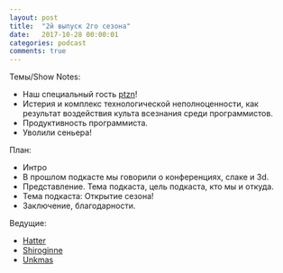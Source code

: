 ```yaml
---
layout: post
title:  "2й выпуск 2го сезона"
date:   2017-10-28 00:00:01
categories: podcast
comments: true
---
```


Темы/Show Notes:
- Наш специальный гость [ptzn](https://twitter.com/ptzn)!
- Истерия и комплекс технологической неполноценности, как результат воздействия культа всезнания среди программистов. 
- Продуктивность программиста.
- Уволили сеньера!

План:

- Интро
- В прошлом подкасте мы говорили о конференциях, слаке и 3d.
- Представление. Тема подкаста, цель подкаста, кто мы и откуда.
- Тема подкаста: Открытие сезона!
- Заключение, благодарности.

Ведущие:

- [Hatter](https://twitter.com/AndreiLiotenko)
- [Shiroginne](https://twitter.com/Shiroginne)
- [Unkmas](https://twitter.com/il_menshikov)
